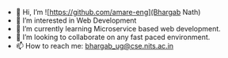 - 👋 Hi, I’m ![https://github.com/amare-eng](Bhargab Nath)
- 👀 I’m interested in Web Development
- 🌱 I’m currently learning Microservice based web development.
- 💞️ I’m looking to collaborate on any fast paced environment.
- 📫 How to reach me: bhargab_ug@cse.nits.ac.in

<!---
amare-eng/amare-eng is a ✨ special ✨ repository because its `README.md` (this file) appears on your GitHub profile.
You can click the Preview link to take a look at your changes.
--->
